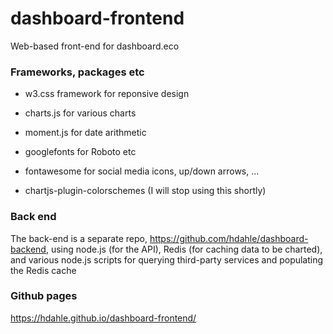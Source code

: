 # dashboard-frontend

Web-based front-end for dashboard.eco

### Frameworks, packages etc
- w3.css framework for reponsive design

- charts.js for various charts

- moment.js for date arithmetic

- googlefonts for Roboto etc

- fontawesome for social media icons, up/down arrows, ...

- chartjs-plugin-colorschemes (I will stop using this shortly)

### Back end
The back-end is a separate repo, https://github.com/hdahle/dashboard-backend, using node.js (for the API), Redis (for caching data to be charted), and various node.js scripts for querying third-party services and populating the Redis cache

### Github pages
https://hdahle.github.io/dashboard-frontend/
 
